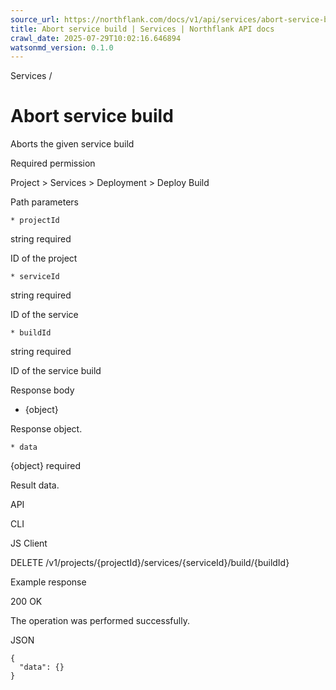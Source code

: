 ```yaml
---
source_url: https://northflank.com/docs/v1/api/services/abort-service-build
title: Abort service build | Services | Northflank API docs
crawl_date: 2025-07-29T10:02:16.646894
watsonmd_version: 0.1.0
---
```


Services / 

# Abort service build

Aborts the given service build

Required permission

Project > Services > Deployment > Deploy Build

Path parameters

    * projectId

string required

ID of the project

    * serviceId

string required

ID of the service

    * buildId

string required

ID of the service build




Response body

  * {object}

Response object.

    * data

{object} required

Result data.




API

CLI

JS Client

DELETE /v1/projects/{projectId}/services/{serviceId}/build/{buildId}

Example response

200 OK

The operation was performed successfully.

JSON
    
    
    {
      "data": {}
    }
